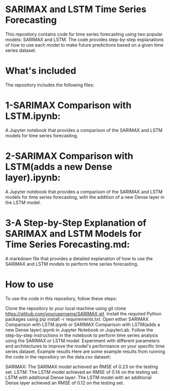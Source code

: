 # SARIMAX and LSTM Time Series Forecasting
This repository contains code for time series forecasting using two popular models: SARIMAX and LSTM. The code provides step-by-step explanations of how to use each model to make future predictions based on a given time series dataset.

# What's included
The repository includes the following files:


# 1-SARIMAX Comparison with LSTM.ipynb:
A Jupyter notebook that provides a comparison of the SARIMAX and LSTM models for time series forecasting.
# 2-SARIMAX Comparison with LSTM(adds a new Dense layer).ipynb:
A Jupyter notebook that provides a comparison of the SARIMAX and LSTM models for time series forecasting, with the addition of a new Dense layer in the LSTM model.
# 3-A Step-by-Step Explanation of SARIMAX and LSTM Models for Time Series Forecasting.md:
A markdown file that provides a detailed explanation of how to use the SARIMAX and LSTM models to perform time series forecasting.

# How to use
To use the code in this repository, follow these steps:

Clone the repository to your local machine using git clone https://github.com/yourusername/SARIMAX.git.
Install the required Python packages using pip install -r requirements.txt.
Open either SARIMAX Comparison with LSTM.ipynb or SARIMAX Comparison with LSTM(adds a new Dense layer).ipynb in Jupyter Notebook or JupyterLab.
Follow the step-by-step instructions in the notebook to perform time series analysis using the SARIMAX or LSTM model.
Experiment with different parameters and architectures to improve the model's performance on your specific time series dataset.
Example results
Here are some example results from running the code in the repository on the data.csv dataset:

SARIMAX: The SARIMAX model achieved an RMSE of 0.23 on the testing set.
LSTM: The LSTM model achieved an RMSE of 0.14 on the testing set.
LSTM with additional Dense layer: The LSTM model with an additional Dense layer achieved an RMSE of 0.12 on the testing set.
